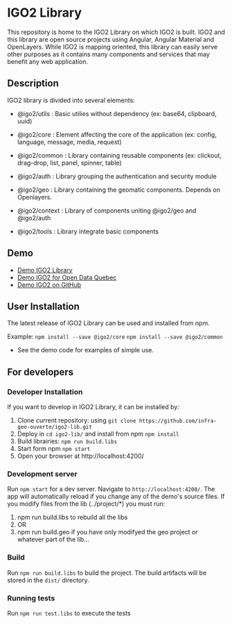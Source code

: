 # IGO2 Library 

This repository is home to the IGO2 Library on which IGO2 is built. IGO2 and this library are open source projects using Angular, Angular Material and OpenLayers. While IGO2 is mapping oriented, this library can easily serve other purposes as it contains many components and services that may benefit any web application.

## Description

IGO2 library is divided into several elements:

- @igo2/utils : Basic utilies without dependency (ex: base64, clipboard, uuid)

- @igo2/core : Element affecting the core of the application (ex: config, language, message, media, request)

- @igo2/common : Library containing reusable components (ex: clickout, drag-drop, list, panel, spinner, table)

- @igo2/auth : Library grouping the authentication and security module

- @igo2/geo : Library containing the geomatic components. Depends on Openlayers.

- @igo2/context : Library of components uniting @igo2/geo and @igo2/auth

- @igo2/tools : Library integrate basic components

## Demo

- [Demo IGO2 Library](https://infra-geo-ouverte.github.io/igo2-lib/)
- [Demo IGO2 for Open Data Quebec](https://geoegl.msp.gouv.qc.ca/igo2/apercu-qc/)
- [Demo IGO2 on GitHub](https://github.com/infra-geo-ouverte/igo2#table-of-content-english)

## User Installation

The latest release of IGO2 Library can be used and installed from npm.

Example:
`npm install --save @igo2/core`
`npm install --save @igo2/common`

- See the demo code for examples of simple use.

## For developers

### Developer Installation

If you want to develop in IGO2 Library, it can be installed by:

1.  Clone current repository: using `git clone https://github.com/infra-geo-ouverte/igo2-lib.git`
2.  Deploy in `cd igo2-lib/` and install from npm `npm install`
3.  Build librairies: `npm run build.libs`
4.  Start form npm `npm start`
5.  Open your browser at http://localhost:4200/

### Development server

Run `npm start` for a dev server. Navigate to `http://localhost:4200/`. The app will automatically reload if you change any of the demo's source files.
If you modify files from the lib (../project/*) you must run:
1. npm run build.libs to rebuild all the libs
2. OR
3. npm run build.geo if you have only modifyed the geo project or whatever part of the lib...

### Build

Run `npm run build.libs` to build the project. The build artifacts will be stored in the `dist/` directory.

### Running tests

Run `npm run test.libs` to execute the tests
